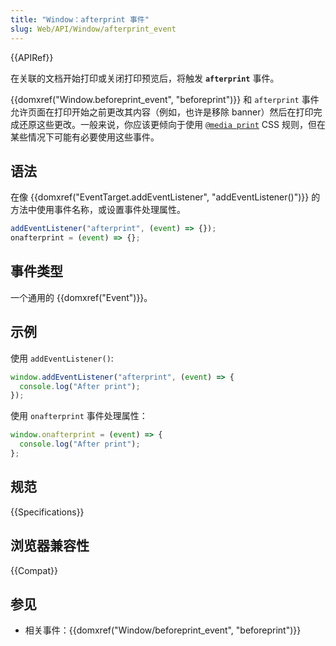 ```yaml
---
title: "Window：afterprint 事件"
slug: Web/API/Window/afterprint_event
---
```


{{APIRef}}

在关联的文档开始打印或关闭打印预览后，将触发 **`afterprint`** 事件。

{{domxref("Window.beforeprint_event", "beforeprint")}} 和 `afterprint` 事件允许页面在打印开始之前更改其内容（例如，也许是移除 banner）然后在打印完成还原这些更改。一般来说，你应该更倾向于使用 [`@media print`](/zh-CN/docs/Web/CSS/CSS_media_queries/Using_media_queries) CSS 规则，但在某些情况下可能有必要使用这些事件。

## 语法

在像 {{domxref("EventTarget.addEventListener", "addEventListener()")}} 的方法中使用事件名称，或设置事件处理属性。

```js
addEventListener("afterprint", (event) => {});
onafterprint = (event) => {};
```

## 事件类型

一个通用的 {{domxref("Event")}}。

## 示例

使用 `addEventListener()`:

```js
window.addEventListener("afterprint", (event) => {
  console.log("After print");
});
```

使用 `onafterprint` 事件处理属性：

```js
window.onafterprint = (event) => {
  console.log("After print");
};
```

## 规范

{{Specifications}}

## 浏览器兼容性

{{Compat}}

## 参见

- 相关事件：{{domxref("Window/beforeprint_event", "beforeprint")}}
